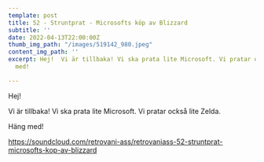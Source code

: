 ```yaml
---
template: post
title: 52 - Struntprat - Microsofts köp av Blizzard
subtitle: ''
date: 2022-04-13T22:00:00Z
thumb_img_path: "/images/519142_980.jpeg"
content_img_path: ''
excerpt: Hej!  Vi är tillbaka! Vi ska prata lite Microsoft. Vi pratar också lite Zelda.  Häng
  med!

---
```

Hej!

Vi är tillbaka! Vi ska prata lite Microsoft. Vi pratar också lite Zelda. 

Häng med!  
  
https://soundcloud.com/retrovani-ass/retrovaniass-52-struntprat-microsofts-kop-av-blizzard
